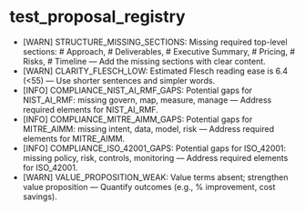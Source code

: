 # test_proposal_registry


<!-- Refinement Findings -->

- [WARN] STRUCTURE_MISSING_SECTIONS: Missing required top-level sections: # Approach, # Deliverables, # Executive Summary, # Pricing, # Risks, # Timeline — Add the missing sections with clear content.
- [WARN] CLARITY_FLESCH_LOW: Estimated Flesch reading ease is 6.4 (<55) — Use shorter sentences and simpler words.
- [INFO] COMPLIANCE_NIST_AI_RMF_GAPS: Potential gaps for NIST_AI_RMF: missing govern, map, measure, manage — Address required elements for NIST_AI_RMF.
- [INFO] COMPLIANCE_MITRE_AIMM_GAPS: Potential gaps for MITRE_AIMM: missing intent, data, model, risk — Address required elements for MITRE_AIMM.
- [INFO] COMPLIANCE_ISO_42001_GAPS: Potential gaps for ISO_42001: missing policy, risk, controls, monitoring — Address required elements for ISO_42001.
- [WARN] VALUE_PROPOSITION_WEAK: Value terms absent; strengthen value proposition — Quantify outcomes (e.g., % improvement, cost savings).
